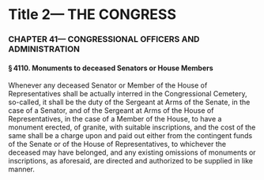 
# Title 2— THE CONGRESS
### CHAPTER 41— CONGRESSIONAL OFFICERS AND ADMINISTRATION
#### § 4110. Monuments to deceased Senators or House Members

Whenever any deceased Senator or Member of the House of Representatives shall be actually interred in the Congressional Cemetery, so-called, it shall be the duty of the Sergeant at Arms of the Senate, in the case of a Senator, and of the Sergeant at Arms of the House of Representatives, in the case of a Member of the House, to have a monument erected, of granite, with suitable inscriptions, and the cost of the same shall be a charge upon and paid out either from the contingent funds of the Senate or of the House of Representatives, to whichever the deceased may have belonged, and any existing omissions of monuments or inscriptions, as aforesaid, are directed and authorized to be supplied in like manner.
